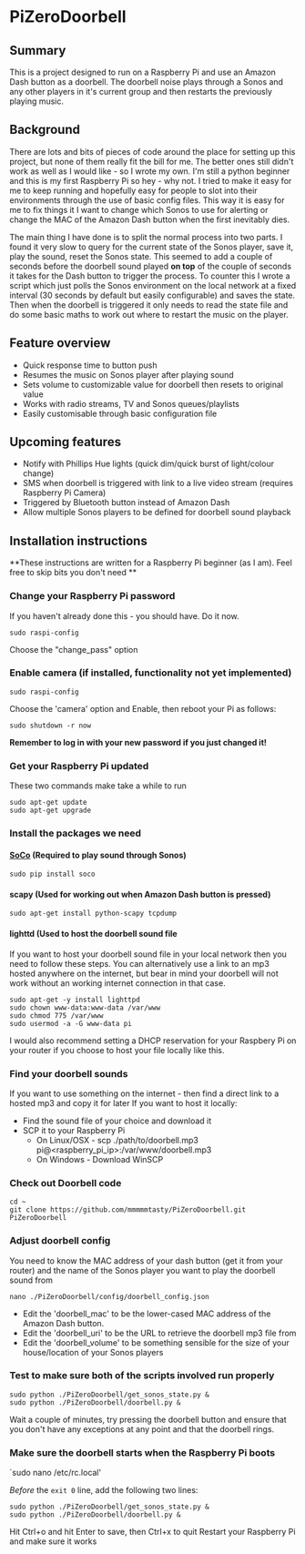 # PiZeroDoorbell

## Summary

This is a project designed to run on a Raspberry Pi and use an Amazon Dash button as a doorbell. The doorbell noise plays through a Sonos and any other players in it's current group and then restarts the previously playing music.

## Background

There are lots and bits of pieces of code around the place for setting up this project, but none of them really fit the bill for me. The better ones still didn't work as well as I would like - so I wrote my own. I'm still a python beginner and this is my first Raspberry Pi so hey - why not. I tried to make it easy for me to keep running and hopefully easy for people to slot into their environments through the use of basic config files. This way it is easy for me to fix things it I want to change which Sonos to use for alerting or change the MAC of the Amazon Dash button when the first inevitably dies.

The main thing I have done is to split the normal process into two parts. I found it very slow to query for the current state of the Sonos player, save it, play the sound, reset the Sonos state. This seemed to add a couple of seconds before the doorbell sound played **on top** of the couple of seconds it takes for the Dash button to trigger the process. To counter this I wrote a script which just polls the Sonos environment on the local network at a fixed interval (30 seconds by default but easily configurable) and saves the state. Then when the doorbell is triggered it only needs to read the state file and do some basic maths to work out where to restart the music on the player.

## Feature overview

- Quick response time to button push
- Resumes the music on Sonos player after playing sound
- Sets volume to customizable value for doorbell then resets to original value
- Works with radio streams, TV and Sonos queues/playlists
- Easily customisable through basic configuration file

## Upcoming features

- Notify with  Phillips Hue lights (quick dim/quick burst of light/colour change)
- SMS when doorbell is triggered with link to a live video stream (requires Raspberry Pi Camera)
- Triggered by Bluetooth button instead of Amazon Dash
- Allow multiple Sonos players to be defined for doorbell sound playback

## Installation instructions

**These instructions are written for a Raspberry Pi beginner (as I am). Feel free to skip bits you don't need  **

### Change your Raspberry Pi password

If you haven't already done this - you should have. Do it now.

`sudo raspi-config`

Choose the "change_pass" option

### Enable camera (if installed, functionality not yet implemented)

`sudo raspi-config`

Choose the 'camera' option and Enable, then reboot your Pi as follows:

`sudo shutdown -r now`

**Remember to log in with your new password if you just changed it!**

### Get your Raspberry Pi updated

These two commands make take a while to run

```
sudo apt-get update
sudo apt-get upgrade
```
### Install the packages we need 

#### [SoCo](http://python-soco.com/) (Required to play sound through Sonos)

`sudo pip install soco`

#### scapy (Used for working out when Amazon Dash button is pressed)

`sudo apt-get install python-scapy tcpdump`

#### lighttd (Used to host the doorbell sound file

If you want to host your doorbell sound file in your local network then you need to follow these steps. You can alternatively use a link to an mp3 hosted anywhere on the internet, but bear in mind your doorbell will not work without an working internet connection in that case.

```
sudo apt-get -y install lighttpd
sudo chown www-data:www-data /var/www
sudo chmod 775 /var/www
sudo usermod -a -G www-data pi
```

I would also recommend setting a DHCP reservation for your Raspbery Pi on your router if you choose to host your file locally like this.

### Find your doorbell sounds

If you want to use something on the internet - then find a direct link to a hosted mp3 and copy it for later
If you want to host it locally:

- Find the sound file of your choice and download it
- SCP it to your Raspberry Pi
  - On Linux/OSX - scp ./path/to/doorbell.mp3 pi@<raspberry_pi_ip>:/var/www/doorbell.mp3
  - On Windows - Download WinSCP

### Check out Doorbell code

```
cd ~ 
git clone https://github.com/mmmmmtasty/PiZeroDoorbell.git PiZeroDoorbell
```

### Adjust doorbell config

You need to know the MAC address of your dash button (get it from your router) and the name of the Sonos player you want to play the doorbell sound from

`nano ./PiZeroDoorbell/config/doorbell_config.json`

- Edit the 'doorbell_mac' to be the lower-cased MAC address of the Amazon Dash button.
- Edit the 'doorbell_uri' to be the URL to retrieve the doorbell mp3 file from
- Edit the 'doorbell_volume' to be something sensible for the size of your house/location of your Sonos players

### Test to make sure both of the scripts involved run properly

```
sudo python ./PiZeroDoorbell/get_sonos_state.py &
sudo python ./PiZeroDoorbell/doorbell.py &
```

Wait a couple of minutes, try pressing the doorbell button and ensure that you don't have any exceptions at any point and that the doorbell rings.

### Make sure the doorbell starts when the Raspberry Pi boots

`sudo nano /etc/rc.local'

*Before* the `exit 0` line, add the following two lines:

```
sudo python ./PiZeroDoorbell/get_sonos_state.py &
sudo python ./PiZeroDoorbell/doorbell.py &
```

Hit Ctrl+o and hit Enter to save, then Ctrl+x to quit
Restart your Raspberry Pi and make sure it works




